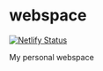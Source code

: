 # webspace
[![Netlify Status](https://api.netlify.com/api/v1/badges/55fd4203-76af-4263-86f9-e1b2dd6757e6/deploy-status)](https://app.netlify.com/sites/jyz-webspace/deploys)

My personal webspace
